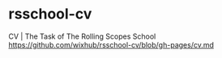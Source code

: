 # rsschool-cv
CV | The Task of The Rolling Scopes School  
https://github.com/wixhub/rsschool-cv/blob/gh-pages/cv.md  